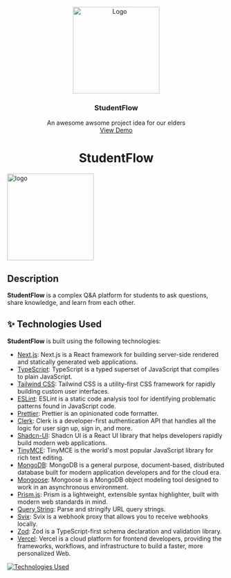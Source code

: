 <br />
<div align="center">
  <a href="#">
    <img src="https://github.com/dv64bit/StudentFlow/assets/72154120/e19b76d1-a44d-47b8-88fe-2f6259ccbf4b" alt="Logo" width="200" height="200">
  </a>

  <h3 align="center">StudentFlow</h3>

  <p align="center">
    An awesome awsome project idea for our elders
    <br />
    <a href="https://youtu.be/pANT8F-W79Y">View Demo</a>
  </p>
</div>

<div style="item-center">
  <h1 style="text-align: center;">StudentFlow</h1> 
 <img src="https://github.com/dv64bit/StudentFlow/assets/72154120/e19b76d1-a44d-47b8-88fe-2f6259ccbf4b" alt="logo" width="200"/>
</div>

## Description

**StudentFlow** is a complex Q&A platform for students to ask questions, share knowledge, and learn from each other.

## ✨ Technologies Used

**StudentFlow** is built using the following technologies:

- [Next.js](https://nextjs.org/): Next.js is a React framework for building server-side rendered and statically generated web applications.
- [TypeScript](https://www.typescriptlang.org/): TypeScript is a typed superset of JavaScript that compiles to plain JavaScript.
- [Tailwind CSS](https://tailwindcss.com/): Tailwind CSS is a utility-first CSS framework for rapidly building custom user interfaces.
- [ESLint](https://eslint.org/): ESLint is a static code analysis tool for identifying problematic patterns found in JavaScript code.
- [Prettier](https://prettier.io/): Prettier is an opinionated code formatter.
- [Clerk](https://clerk.dev/): Clerk is a developer-first authentication API that handles all the logic for user sign up, sign in, and more.
- [Shadcn-UI](https://ui.shadcn.com/): Shadcn UI is a React UI library that helps developers rapidly build modern web applications.
- [TinyMCE](https://www.tiny.cloud/): TinyMCE is the world's most popular JavaScript library for rich text editing.
- [MongoDB](https://www.mongodb.com/): MongoDB is a general purpose, document-based, distributed database built for modern application developers and for the cloud era.
- [Mongoose](https://mongoosejs.com/): Mongoose is a MongoDB object modeling tool designed to work in an asynchronous environment.
- [Prism.js](https://prismjs.com/): Prism is a lightweight, extensible syntax highlighter, built with modern web standards in mind.
- [Query String](https://www.npmjs.com/package/query-string): Parse and stringify URL query strings.
- [Svix](https://svix.com/): Svix is a webhook proxy that allows you to receive webhooks locally.
- [Zod](https://zod.dev/): Zod is a TypeScript-first schema declaration and validation library.
- [Vercel](https://vercel.com/): Vercel is a cloud platform for frontend developers, providing the frameworks, workflows, and infrastructure to build a faster, more personalized Web.

[![Technologies Used](https://skillicons.dev/icons?i=nextjs,ts,tailwind,mongodb,vercel)](https://skillicons.dev)
